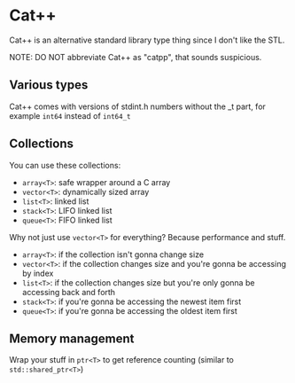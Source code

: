 # Cat++

Cat++ is an alternative standard library type thing since I don't like the STL.

NOTE: DO NOT abbreviate Cat++ as "catpp", that sounds suspicious.

## Various types

Cat++ comes with versions of stdint.h numbers without the _t part, for example `int64` instead of `int64_t`

## Collections

You can use these collections:
- `array<T>`: safe wrapper around a C array
- `vector<T>`: dynamically sized array
- `list<T>`: linked list
- `stack<T>`: LIFO linked list
- `queue<T>`: FIFO linked list

Why not just use `vector<T>` for everything? Because performance and stuff.
- `array<T>`: if the collection isn't gonna change size
- `vector<T>`: if the collection changes size and you're gonna be accessing by index
- `list<T>`: if the collection changes size but you're only gonna be accessing back and forth
- `stack<T>`: if you're gonna be accessing the newest item first
- `queue<T>`: if you're gonna be accessing the oldest item first

## Memory management

Wrap your stuff in `ptr<T>` to get reference counting (similar to `std::shared_ptr<T>`)
